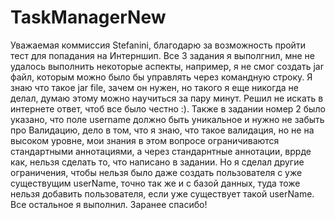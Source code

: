 # TaskManagerNew
Уважаемая коммиссия Stefanini, благодарю за возможность пройти тест для попадания на Интерншип. Все 3 задания я выполгнил, мне не удалось выполнить некоторые аспекты, например, я не смог создать jar файл, которым можно было бы управлять через командную строку. Я знаю что такое jar file, зачем он нужен, но такого я еще никогда не делал, думаю этому можно научиться за пару минут. Решил не искать в интернете ответ, чтоб все было честно :). Также в задании номер 2 было указано, что поле username должно быть уникальное и нужно не забыть про Валидацию, дело в том, что я знаю, что такое валидация, но не на высоком уровне, мои знания в этом вопросе ограничиваются стандартными аннотациями, а через стандарнтные аннотации, вррде как, нельзя сделать то, что написано в задании. Но я сделал другие ограничения, чтобы нельзя было даже создать пользователя с уже существущим userName, точно так же и с базой данных, туда тоже нельзя добавить пользователя, если уже существует такой userName. Все остальное я выполнил. Заранее спасибо!
